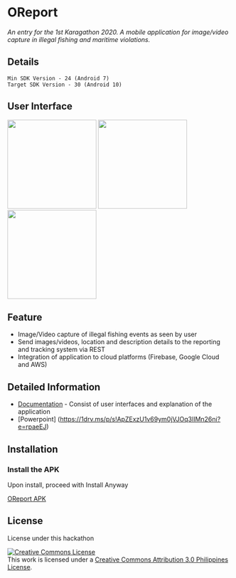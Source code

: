 # OReport

*An entry for the 1st Karagathon 2020. A mobile application for image/video capture in illegal fishing and maritime violations.*

## Details
```
Min SDK Version - 24 (Android 7)
Target SDK Version - 30 (Android 10)
```

## User Interface

<img src="https://github.com/rjtmahinay/illegal-fishing-report-mobile/blob/master/ui/splash.jpg" width="200"> <img src="https://github.com/rjtmahinay/illegal-fishing-report-mobile/blob/master/ui/login.jpg" width="200"> <img src="https://github.com/rjtmahinay/illegal-fishing-report-mobile/blob/master/ui/report.jpg" width="200">


## Feature
* Image/Video capture of illegal fishing events as seen by user
* Send images/videos, location and description details to the reporting and tracking system via REST
* Integration of application to cloud platforms (Firebase, Google Cloud and AWS)

## Detailed Information
* [Documentation](https://github.com/rjtmahinay/illegal-fishing-report-mobile/blob/master/details/README.md) - Consist of user interfaces and explanation of the application
* [Powerpoint] (https://1drv.ms/p/s!ApZExzU1v69ym0jVJOq3lIMn26ni?e=rpaeEJ)

## Installation
### Install the APK
Upon install, proceed with Install Anyway

[OReport APK](https://github.com/rjtmahinay/illegal-fishing-report-mobile/blob/master/apk/oreport1.0.apk)


## License
License under this hackathon

<a rel="license" href="http://creativecommons.org/licenses/by/3.0/ph/"><img alt="Creative Commons License" style="border-width:0" src="https://i.creativecommons.org/l/by/3.0/ph/88x31.png" /></a><br />This work is licensed under a <a rel="license" href="http://creativecommons.org/licenses/by/3.0/ph/">Creative Commons Attribution 3.0 Philippines License</a>.
